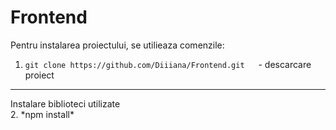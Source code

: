 # Frontend

Pentru instalarea proiectului, se utilieaza comenzile:

1. ```git clone https://github.com/Diiiana/Frontend.git```      &emsp; - descarcare proiect
<hr />
Instalare biblioteci utilizate<br />
2.  *npm install*
